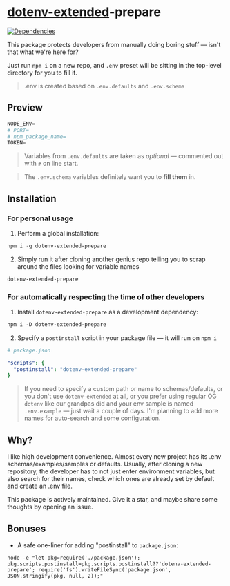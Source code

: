 # [dotenv-extended](https://www.npmjs.com/package/dotenv-extended)-prepare
[![Dependencies](https://img.shields.io/badge/dependencies-none-brightgreen)](# "zero dependency")

This package protects developers from manually doing boring stuff — isn't that what we're here for?

Just run `npm i` on a new repo, and `.env` preset will be sitting in the top-level directory for you to fill it.

> .env is created based on `.env.defaults` and `.env.schema`

## Preview

```ps1
NODE_ENV=
# PORT=
# npm_package_name=
TOKEN=
```

> Variables from `.env.defaults` are taken as _optional_ — commented out with `#` on line start.

> The `.env.schema` variables definitely want you to __fill them__ in.

## Installation

### For personal usage

1. Perform a global installation:

```ps1
npm i -g dotenv-extended-prepare
```

2. Simply run it after cloning another genius repo telling you to scrap around the files looking for variable names

```ps1
dotenv-extended-prepare
```

### For automatically respecting the time of other developers

1. Install `dotenv-extended-prepare` as a development dependency:

```ps1
npm i -D dotenv-extended-prepare
```

2. Specify a `postinstall` script in your package file — it will run on `npm i`

```yml
# package.json

"scripts": {
  "postinstall": "dotenv-extended-prepare"
}
```

> If you need to specify a custom path or name to schemas/defaults, or you don't use `dotenv-extended` at all, or you prefer using regular OG `dotenv` like our grandpas did and your env sample is named `.env.example` — just wait a couple of days. I'm planning to add more names for auto-search and some configuration.

## Why?

I like high development convenience. Almost every new project has its .env schemas/examples/samples or defaults. Usually, after cloning a new repository, the developer has to not just enter environment variables, but also search for their names, check which ones are already set by default and create an .env file.

This package is actively maintained. Give it a star, and maybe share some thoughts by opening an issue.
## Bonuses

- A safe one-liner for adding "postinstall" to `package.json`:

```sh1
node -e "let pkg=require('./package.json'); pkg.scripts.postinstall=pkg.scripts.postinstall??'dotenv-extended-prepare'; require('fs').writeFileSync('package.json', JSON.stringify(pkg, null, 2));"
```